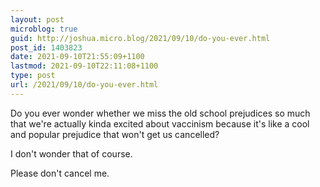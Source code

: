 ```yaml
---
layout: post
microblog: true
guid: http://joshua.micro.blog/2021/09/10/do-you-ever.html
post_id: 1403823
date: 2021-09-10T21:55:09+1100
lastmod: 2021-09-10T22:11:08+1100
type: post
url: /2021/09/10/do-you-ever.html
---
```

Do you ever wonder whether we miss the old school prejudices so much that we're actually kinda excited about vaccinism because it's like a cool and popular prejudice that won't get us cancelled?

I don't wonder that of course.

Please don't cancel me.
